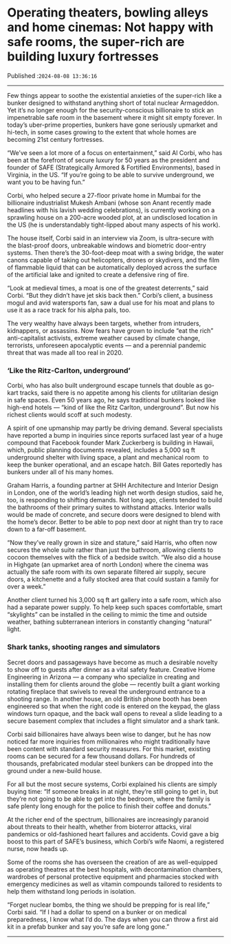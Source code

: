 # Operating theaters, bowling alleys and home cinemas: Not happy with safe rooms, the super-rich are building luxury fortresses

Published :`2024-08-08 13:36:16`

---

Few things appear to soothe the existential anxieties of the super-rich like a bunker designed to withstand anything short of total nuclear Armageddon. Yet it’s no longer enough for the security-conscious billionaire to stick an impenetrable safe room in the basement where it might sit empty forever. In today’s uber-prime properties, bunkers have gone seriously upmarket and hi-tech, in some cases growing to the extent that whole homes are becoming 21st century fortresses.

“We’ve seen a lot more of a focus on entertainment,” said Al Corbi, who has been at the forefront of secure luxury for 50 years as the president and founder of SAFE (Strategically Armored & Fortified Environments), based in Virginia, in the US. “If you’re going to be able to survive underground, we want you to be having fun.”

Corbi, who helped secure a 27-floor private home in Mumbai for the billionaire industrialist Mukesh Ambani (whose son Anant recently made headlines with his lavish wedding celebrations), is currently working on a sprawling house on a 200-acre wooded plot, at an undisclosed location in the US (he is understandably tight-lipped about many aspects of his work).

The house itself, Corbi said in an interview via Zoom, is ultra-secure with the blast-proof doors, unbreakable windows and biometric door-entry systems. Then there’s the 30-foot-deep moat with a swing bridge, the water canons capable of taking out helicopters, drones or skydivers, and the film of flammable liquid that can be automatically deployed across the surface of the artificial lake and ignited to create a defensive ring of fire.

“Look at medieval times, a moat is one of the greatest deterrents,” said Corbi. “But they didn’t have jet skis back then.” Corbi’s client, a business mogul and avid watersports fan, saw a dual use for his moat and plans to use it as a race track for his alpha pals, too.

The very wealthy have always been targets, whether from intruders, kidnappers, or assassins. Now fears have grown to include “eat the rich” anti-capitalist activists, extreme weather caused by climate change, terrorists, unforeseen apocalyptic events — and a perennial pandemic threat that was made all too real in 2020.

### ‘Like the Ritz-Carlton, underground’

Corbi, who has also built underground escape tunnels that double as go-kart tracks, said there is no appetite among his clients for utilitarian design in safe spaces. Even 50 years ago, he says traditional bunkers looked like high-end hotels — “kind of like the Ritz Carlton, underground”. But now his richest clients would scoff at such modesty.

A spirit of one upmanship may partly be driving demand. Several specialists have reported a bump in inquiries since reports surfaced last year of a huge compound that Facebook founder Mark Zuckerberg is building in Hawaii, which, public planning documents revealed, includes a 5,000 sq ft underground shelter with living space, a plant and mechanical room  to keep the bunker operational, and an escape hatch. Bill Gates reportedly has bunkers under all of his many homes.

Graham Harris, a founding partner at SHH Architecture and Interior Design in London, one of the world’s leading high net worth design studios, said he, too, is responding to shifting demands. Not long ago, clients tended to build the bathrooms of their primary suites to withstand attacks. Interior walls would be made of concrete, and secure doors were designed to blend with the home’s decor. Better to be able to pop next door at night than try to race down to a far-off basement.

“Now they’ve really grown in size and stature,” said Harris, who often now secures the whole suite rather than just the bathroom, allowing clients to cocoon themselves with the flick of a bedside switch. “We also did a house in Highgate (an upmarket area of north London) where the cinema was actually the safe room with its own separate filtered air supply, secure doors, a kitchenette and a fully stocked area that could sustain a family for over a week.”

Another client turned his 3,000 sq ft art gallery into a safe room, which also had a separate power supply. To help keep such spaces comfortable, smart “skylights” can be installed in the ceiling to mimic the time and outside weather, bathing subterranean interiors in constantly changing “natural” light.

### Shark tanks, shooting ranges and simulators

Secret doors and passageways have become as much a desirable novelty to show off to guests after dinner as a vital safety feature. Creative Home Engineering in Arizona — a company who specialize in creating and installing them for clients around the globe  — recently built a giant working rotating fireplace that swivels to reveal the underground entrance to a shooting range. In another house, an old British phone booth has been engineered so that when the right code is entered on the keypad, the glass windows turn opaque, and the back wall opens to reveal a slide leading to a secure basement complex that includes a flight simulator and a shark tank.

Corbi said billionaires have always been wise to danger, but he has now noticed far more inquiries from millionaires who might traditionally have been content with standard security measures. For this market, existing rooms can be secured for a few thousand dollars. For hundreds of thousands, prefabricated modular steel bunkers can be dropped into the ground under a new-build house.

For all but the most secure systems, Corbi explained his clients are simply buying time: “If someone breaks in at night, they’re still going to get in, but they’re not going to be able to get into the bedroom, where the family is safe plenty long enough for the police to finish their coffee and donuts.”

At the richer end of the spectrum, billionaires are increasingly paranoid about threats to their health, whether from bioterror attacks, viral pandemics or old-fashioned heart failures and accidents. Covid gave a big boost to this part of SAFE’s business, which Corbi’s wife Naomi, a registered nurse, now heads up.

Some of the rooms she has overseen the creation of are as well-equipped as operating theatres at the best hospitals, with decontamination chambers, wardrobes of personal protective equipment and pharmacies stocked with emergency medicines as well as vitamin compounds tailored to residents to help them withstand long periods in isolation.

“Forget nuclear bombs, the thing we should be prepping for is real life,” Corbi said. “If I had a dollar to spend on a bunker or on medical preparedness, I know what I’d do. The days when you can throw a first aid kit in a prefab bunker and say you’re safe are long gone.”

---


